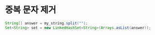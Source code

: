 # 중복 문자 제거
```java
String[] answer = my_string.split("");
Set<String> set = new LinkedHashSet<String>(Arrays.asList(answer));
```
